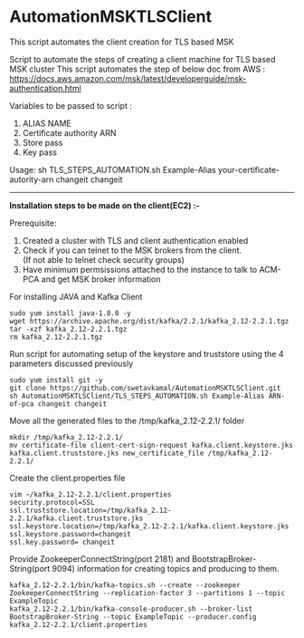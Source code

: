 # AutomationMSKTLSClient
This script automates the client creation for TLS based MSK

 Script to automate the steps of creating a client machine for TLS based MSK cluster
 This script automates the step of below doc from AWS :
 https://docs.aws.amazon.com/msk/latest/developerguide/msk-authentication.html

 Variables to be passed to script :
 1. ALIAS NAME
 2. Certificate authority ARN
 3. Store pass
 4. Key pass

 

 Usage: sh TLS_STEPS_AUTOMATION.sh Example-Alias your-certificate-autority-arn changeit changeit 


------------------------------------------------------------------------------------------------------


**Installation steps to be made on the client(EC2) :-**

Prerequisite: 
1) Created a cluster with TLS and client authentication enabled
2) Check if you can telnet to the MSK brokers from the client. <br>
(If not able to telnet check security groups)
3) Have minimum permsissions attached to the instance to talk to  ACM-PCA and get MSK broker information

For installing JAVA and Kafka Client
```
sudo yum install java-1.8.0 -y
wget https://archive.apache.org/dist/kafka/2.2.1/kafka_2.12-2.2.1.tgz
tar -xzf kafka_2.12-2.2.1.tgz
rm kafka_2.12-2.2.1.tgz
```

Run script for automating setup of the keystore and truststore using the 4 parameters discussed previously
```
sudo yum install git -y
git clone https://github.com/swetavkamal/AutomationMSKTLSClient.git
sh AutomationMSKTLSClient/TLS_STEPS_AUTOMATION.sh Example-Alias ARN-of-pca changeit changeit 
```

Move all the generated files to the /tmp/kafka_2.12-2.2.1/ folder
```
mkdir /tmp/kafka_2.12-2.2.1/
mv certificate-file client-cert-sign-request kafka.client.keystore.jks kafka.client.truststore.jks new_certificate_file /tmp/kafka_2.12-2.2.1/
```

Create the client.properties file
```
vim ~/kafka_2.12-2.2.1/client.properties
security.protocol=SSL  
ssl.truststore.location=/tmp/kafka_2.12-2.2.1/kafka.client.truststore.jks 
ssl.keystore.location=/tmp/kafka_2.12-2.2.1/kafka.client.keystore.jks  
ssl.keystore.password=changeit
ssl.key.password= changeit
```

Provide ZookeeperConnectString(port 2181) and BootstrapBroker-String(port 9094) information for creating topics and producing to them.
```
kafka_2.12-2.2.1/bin/kafka-topics.sh --create --zookeeper ZookeeperConnectString --replication-factor 3 --partitions 1 --topic ExampleTopic
kafka_2.12-2.2.1/bin/kafka-console-producer.sh --broker-list BootstrapBroker-String --topic ExampleTopic --producer.config kafka_2.12-2.2.1/client.properties
```
